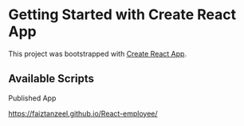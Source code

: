# Getting Started with Create React App

This project was bootstrapped with [Create React App](https://github.com/facebook/create-react-app).

## Available Scripts

Published App

https://faiztanzeel.github.io/React-employee/
